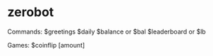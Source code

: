 # zerobot

Commands:
$greetings
$daily
$balance or $bal
$leaderboard or $lb

Games:
$coinflip [amount]